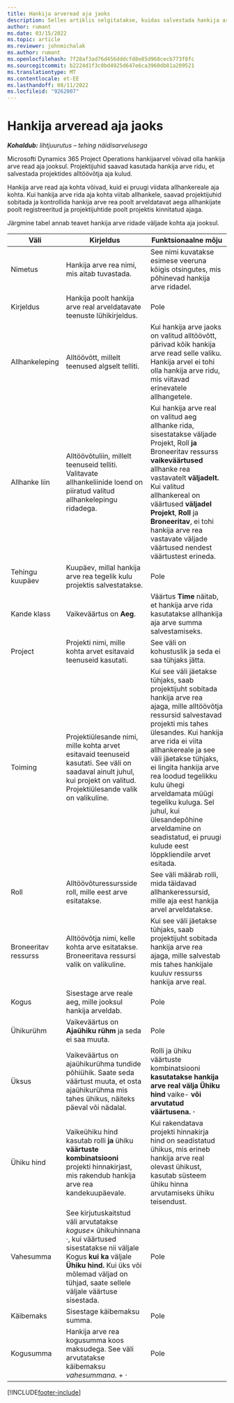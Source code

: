 ```yaml
---
title: Hankija arveread aja jaoks
description: Selles artiklis selgitatakse, kuidas salvestada hankija arve ridu ajakulude jaoks, mille alltöövõtjad sisestavad.
author: rumant
ms.date: 03/15/2022
ms.topic: article
ms.reviewer: johnmichalak
ms.author: rumant
ms.openlocfilehash: 7f28af3ad76d456dddcfd8e85d968cecb773f8fc
ms.sourcegitcommit: b2224d1f3c0bd4925d647e6ca3960db81a209521
ms.translationtype: MT
ms.contentlocale: et-EE
ms.lasthandoff: 08/11/2022
ms.locfileid: "9262007"
---
```

# <a name="vendor-invoice-lines-for-time"></a>Hankija arveread aja jaoks

_**Kohaldub:** lihtjuurutus – tehing näidisarvelusega_

Microsofti Dynamics 365 Project Operations hankijaarvel võivad olla hankija arve read aja jooksul. Projektijuhid saavad kasutada hankija arve ridu, et salvestada projektides alltöövõtja aja kulud.

Hankija arve read aja kohta võivad, kuid ei pruugi viidata allhankereale aja kohta. Kui hankija arve rida aja kohta viitab allhankele, saavad projektijuhid sobitada ja kontrollida hankija arve rea poolt arveldatavat aega allhankijate poolt registreeritud ja projektijuhtide poolt projektis kinnitatud ajaga.

Järgmine tabel annab teavet hankija arve ridade väljade kohta aja jooksul.

| Väli | Kirjeldus | Funktsionaalne mõju |
| --- | --- | --- |
| Nimetus | Hankija arve rea nimi, mis aitab tuvastada. | See nimi kuvatakse esimese veeruna kõigis otsingutes, mis põhinevad hankija arve ridadel. |
| Kirjeldus | Hankija poolt hankija arve real arveldatavate teenuste lühikirjeldus. | Pole |
| Allhankeleping | Alltöövõtt, millelt teenused algselt telliti. | Kui hankija arve jaoks on valitud alltöövõtt, pärivad kõik hankija arve read selle valiku. Hankija arvel ei tohi olla hankija arve ridu, mis viitavad erinevatele allhangetele. |
| Allhanke liin | Alltöövõtuliin, millelt teenuseid telliti. Valitavate allhankeliinide loend on piiratud valitud allhankelepingu ridadega. | Kui hankija arve real on valitud aeg allhanke rida, sisestatakse väljade Projekt, Roll **ja** Broneeritav ressurss **vaikeväärtused** allhanke rea vastavatelt **väljadelt.** Kui valitud allhankereal on väärtused **väljadel Projekt**, **Roll** ja **Broneeritav**, ei tohi hankija arve rea vastavate väljade väärtused nendest väärtustest erineda. |
| Tehingu kuupäev | Kuupäev, millal hankija arve rea tegelik kulu projektis salvestatakse. | Pole |
| Kande klass | Vaikeväärtus on **Aeg**. | Väärtus **Time** näitab, et hankija arve rida kasutatakse allhankija aja arve summa salvestamiseks. |
| Project | Projekti nimi, mille kohta arvet esitavaid teenuseid kasutati. | See väli on kohustuslik ja seda ei saa tühjaks jätta. |
| Toiming | Projektiülesande nimi, mille kohta arvet esitavaid teenuseid kasutati. See väli on saadaval ainult juhul, kui projekt on valitud. Projektiülesande valik on valikuline. | Kui see väli jäetakse tühjaks, saab projektijuht sobitada hankija arve rea ajaga, mille alltöövõtja ressursid salvestavad projekti mis tahes ülesandes. Kui hankija arve rida ei viita allhankereale ja see väli jäetakse tühjaks, ei lingita hankija arve rea loodud tegelikku kulu ühegi arveldamata müügi tegeliku kuluga. Sel juhul, kui ülesandepõhine arveldamine on seadistatud, ei pruugi kulude eest lõppkliendile arvet esitada. |
| Roll | Alltöövõturessursside roll, mille eest arve esitatakse. | See väli määrab rolli, mida täidavad allhankeressursid, mille aja eest hankija arvel arveldatakse. |
| Broneeritav ressurss | Alltöövõtja nimi, kelle kohta arve esitatakse. Broneeritava ressursi valik on valikuline. | Kui see väli jäetakse tühjaks, saab projektijuht sobitada hankija arve rea ajaga, mille salvestab mis tahes hankijale kuuluv ressurss hankija arve real. |
| Kogus | Sisestage arve reale aeg, mille jooksul hankija arveldab. |Pole |
| Ühikurühm | Vaikeväärtus on **Ajaühiku rühm** ja seda ei saa muuta. | Pole |
| Üksus | Vaikeväärtus on ajaühikurühma tundide põhiühik. Saate seda väärtust muuta, et osta ajaühikurühma mis tahes ühikus, näiteks päeval või nädalal. | Rolli ja ühiku väärtuste kombinatsiooni **kasutatakse hankija arve real välja Ühiku hind** vaike- **või arvutatud väärtusena.** **·** |
| Ühiku hind | Vaikeühiku hind kasutab rolli **ja** ühiku **väärtuste kombinatsiooni** projekti hinnakirjast, mis rakendub hankija arve rea kandekuupäevale. | Kui rakendatava projekti hinnakirja hind on seadistatud ühikus, mis erineb hankija arve real olevast ühikust, kasutab süsteem ühiku hinna arvutamiseks ühiku teisendust. |
| Vahesumma | See kirjutuskaitstud väli arvutatakse *koguse*&times; ühikuhinnana *·*, kui väärtused sisestatakse nii väljale Kogus **kui ka** väljale **Ühiku hind.** Kui üks või mõlemad väljad on tühjad, saate sellele väljale väärtuse sisestada. | Pole |
| Käibemaks | Sisestage käibemaksu summa. | Pole |
| Kogusumma | Hankija arve rea kogusumma koos maksudega. See väli arvutatakse käibemaksu *vahesummana.* + *·* | Pole |

[!INCLUDE[footer-include](../../includes/footer-banner.md)]
